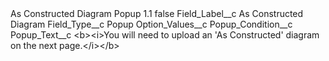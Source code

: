 <?xml version="1.0" encoding="UTF-8"?>
<CustomMetadata xmlns="http://soap.sforce.com/2006/04/metadata" xmlns:xsi="http://www.w3.org/2001/XMLSchema-instance" xmlns:xsd="http://www.w3.org/2001/XMLSchema">
    <label>As Constructed Diagram Popup 1.1</label>
    <protected>false</protected>
    <values>
        <field>Field_Label__c</field>
        <value xsi:type="xsd:string">As Constructed Diagram</value>
    </values>
    <values>
        <field>Field_Type__c</field>
        <value xsi:type="xsd:string">Popup</value>
    </values>
    <values>
        <field>Option_Values__c</field>
        <value xsi:nil="true"/>
    </values>
    <values>
        <field>Popup_Condition__c</field>
        <value xsi:nil="true"/>
    </values>
    <values>
        <field>Popup_Text__c</field>
        <value xsi:type="xsd:string">&lt;b&gt;&lt;i&gt;You will need to upload an &apos;As Constructed&apos; diagram on the next page.&lt;/i&gt;&lt;/b&gt;</value>
    </values>
</CustomMetadata>
